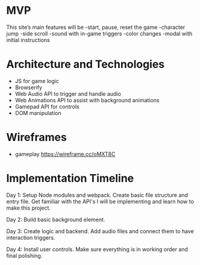 # MVP
This site’s main features will be 
	-start, pause, reset the game
	-character jump
	-side scroll
	-sound with in-game triggers
	-color changes
	-modal with initial instructions

# Architecture and Technologies
- JS for game logic
- Browserify
- Web Audio API to trigger and handle audio
- Web Animations API to assist with background animations
- Gamepad API for controls
- DOM manipulation


# Wireframes
- gameplay https://wireframe.cc/oMXT8C

# Implementation Timeline
Day 1: Setup Node modules and webpack. Create basic file structure and entry file. Get familiar with the API's I will be implementing and learn how to make this project.

Day 2: Build basic background element. 

Day 3: Create logic and backend. Add audio files and connect them to have interaction triggers. 

Day 4: Install user controls. Make sure everything is in working order and final polishing. 
